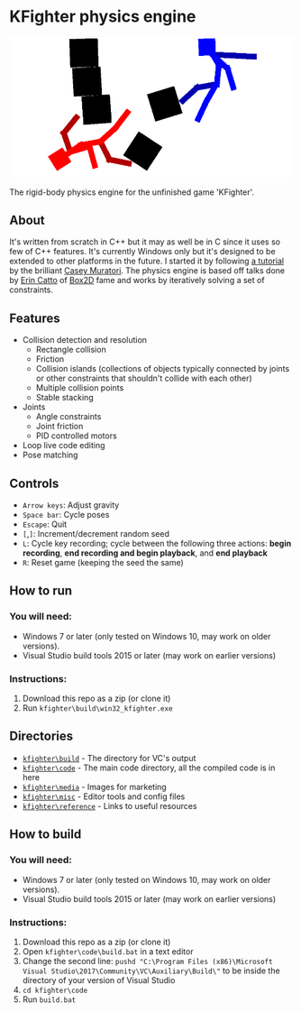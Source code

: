 # KFighter physics engine

![KFighter screenshot](https://github.com/cdo256/kfighter-physics-engine/raw/master/kfighter/media/screenshot4.png "KFighter screenshot")

The rigid-body physics engine for the unfinished game 'KFighter'.

## About

It's written from scratch in C++ but it may as well be in C since it uses so few of C++ features. It's currently Windows only but it's designed to be extended to other platforms in the future. I started it by following [a tutorial](https://handmadehero.org/) by the brilliant [Casey Muratori](https://mollyrocket.com/casey/about.html). The physics engine is based off talks done by [Erin Catto](https://github.com/erincatto) of [Box2D](http://box2d.org/) fame and works by iteratively solving a set of constraints.

## Features

- Collision detection and resolution
  - Rectangle collision
  - Friction
  - Collision islands (collections of objects typically connected by joints or other constraints that shouldn't collide with each other)
  - Multiple collision points
  - Stable stacking
- Joints
  - Angle constraints
  - Joint friction
  - PID controlled motors
- Loop live code editing
- Pose matching

## Controls

- `Arrow keys`: Adjust gravity
- `Space bar`: Cycle poses
- `Escape`: Quit
- `[`,`]`: Increment/decrement random seed
- `L`: Cycle key recording; cycle between the following three actions: __begin recording__, __end recording and begin playback__, and __end playback__
- `R`: Reset game (keeping the seed the same)

## How to run

### You will need:

- Windows 7 or later (only tested on Windows 10, may work on older versions).
- Visual Studio build tools 2015 or later (may work on  earlier versions)

### Instructions:

1. Download this repo as a zip (or clone it)
2. Run `kfighter\build\win32_kfighter.exe`

## Directories

- [`kfighter\build`](https://github.com/cdo256/kfighter-physics-engine/tree/master/kfighter/build) - The directory for VC's output
- [`kfighter\code`](https://github.com/cdo256/kfighter-physics-engine/tree/master/kfighter/code) - The main code directory, all the compiled code is in here
- [`kfighter\media`](https://github.com/cdo256/kfighter-physics-engine/tree/master/kfighter/media) - Images for marketing
- [`kfighter\misc`](https://github.com/cdo256/kfighter-physics-engine/tree/master/kfighter/misc) - Editor tools and config files
- [`kfighter\reference`](https://github.com/cdo256/kfighter-physics-engine/tree/master/kfighter/reference) - Links to useful resources

## How to build

### You will need:

- Windows 7 or later (only tested on Windows 10, may work on older versions).
- Visual Studio build tools 2015 or later (may work on  earlier versions)

### Instructions:

1. Download this repo as a zip (or clone it)
2. Open `kfighter\code\build.bat` in a text editor
3. Change the second line: `pushd "C:\Program Files (x86)\Microsoft Visual Studio\2017\Community\VC\Auxiliary\Build\"` to be inside the directory of your version of Visual Studio
4. `cd kfighter\code`
5. Run `build.bat`
